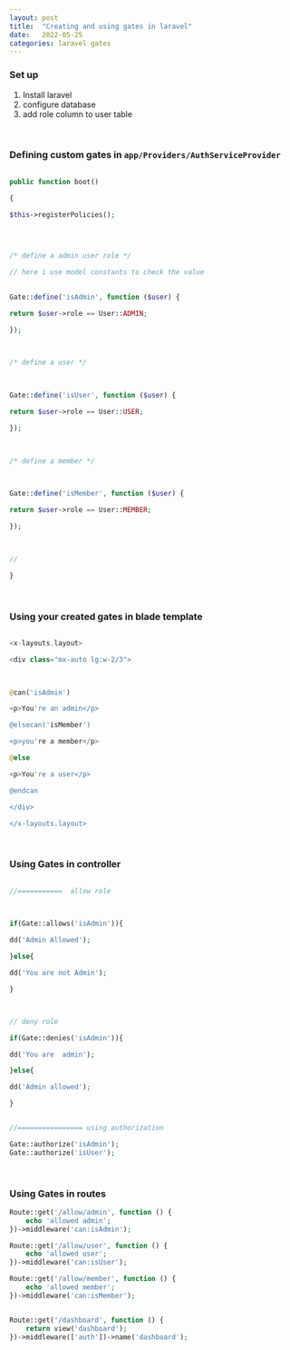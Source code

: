 ```yaml
---
layout: post
title:  "Creating and using gates in laravel"
date:   2022-05-25 
categories: laravel gates
---
```




### Set up

1. Install laravel
2. configure database
3. add role column to user table

<br>

### Defining custom gates in  `app/Providers/AuthServiceProvider`


```php

public function boot()

{

$this->registerPolicies();

  
  

/* define a admin user role */

// here i use model constants to check the value
  

Gate::define('isAdmin', function ($user) {

return $user->role == User::ADMIN;

});

  

/* define a user */

  

Gate::define('isUser', function ($user) {

return $user->role == User::USER;

});

  

/* define a member */

  

Gate::define('isMember', function ($user) {

return $user->role == User::MEMBER;

});

  

//

}
```

<br>

### Using your created gates in blade template


```php

<x-layouts.layout>

<div class="mx-auto lg:w-2/3">

  

@can('isAdmin')

<p>You're an admin</p>

@elsecan('isMember')

<p>you're a member</p>

@else

<p>You're a user</p>

@endcan

</div>

</x-layouts.layout>

```

<br>

###  Using Gates in controller


```php

//===========  allow role

  

if(Gate::allows('isAdmin')){

dd('Admin Allowed');

}else{

dd('You are not Admin');

}



// deny role

if(Gate::denies('isAdmin')){

dd('You are  admin');

}else{

dd('Admin allowed');

}


//================ using authorization

Gate::authorize('isAdmin');
Gate::authorize('isUser');
```

<br>

### Using Gates in routes


```php
Route::get('/allow/admin', function () {
    echo 'allowed admin';
})->middleware('can:isAdmin');

Route::get('/allow/user', function () {
    echo 'allowed user';
})->middleware('can:isUser');

Route::get('/allow/member', function () {
    echo 'allowed member';
})->middleware('can:isMember');


Route::get('/dashboard', function () {
    return view('dashboard');
})->middleware(['auth'])->name('dashboard');


```